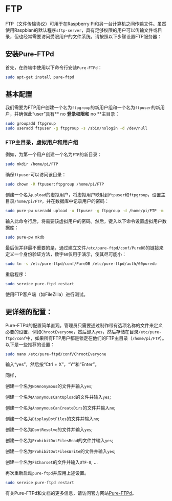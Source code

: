# FTP

FTP（文件传输协议）可用于在Raspberry Pi和另一台计算机之间传输文件。虽然使用Raspbian的默认程序`sftp-server`，具有足够权限的用户可以传输文件或目录，但也经常需要访问受限用户的文件系统。请按照以下步骤设置FTP服务器：

## 安装Pure-FTPd

首先，在终端中使用以下命令行安装`Pure-FTPd`：

```bash
sudo apt-get install pure-ftpd
```

## 基本配置

我们需要为FTP用户创建一个名为`ftpgroup`的新用户组和一个名为`ftpuser`的新用户，并确保此“user”具有** no **登录权限和** no **主目录：

```bash
sudo groupadd ftpgroup
sudo useradd ftpuser -g ftpgroup -s /sbin/nologin -d /dev/null
```

### FTP主目录，虚拟用户和用户组

例如，为第一个用户创建一个名为`FTP`的新目录：

```bash
sudo mkdir /home/pi/FTP
```

确保`ftpuser`可以访问该目录：

```bash
sudo chown -R ftpuser:ftpgroup /home/pi/FTP
```

创建一个名为`upload`的虚拟用户，将虚拟用户映射到`ftpuser`和`ftpgroup`，设置主目录`/home/pi/FTP`，并在数据库中记录用户的密码：

```bash
sudo pure-pw useradd upload -u ftpuser -g ftpgroup -d /home/pi/FTP -m
```

输入此命令行后，将需要该虚拟用户的密码。然后，键入以下命令设置虚拟用户数据库：

```bash
sudo pure-pw mkdb
```

最后但并非最不重要的是，通过建立文件`/etc/pure-ftpd/conf/PureDB`的链接来定义一个身份验证方法，数字`60`仅用于演示，使其尽可能小：

```bash
sudo ln -s /etc/pure-ftpd/conf/PureDB /etc/pure-ftpd/auth/60puredb
```

重启程序：

```bash
sudo service pure-ftpd restart
```

使用FTP客户端（如FileZilla）进行测试。

## 更详细的配置：

Pure-FTPd的配置简单直观。管理员只需要通过制作带有选项名称的文件来定义必要的设置，例如`ChrootEveryone`，然后键入`yes`，然后存储在目录`/etc/pure-ftpd/conf`中，如果所有FTP用户都是锁定在他们的FTP主目录（`/home/pi/FTP`）。以下是一些推荐的设置：

```bash
sudo nano /etc/pure-ftpd/conf/ChrootEveryone
```

输入“yes”，然后按“Ctrl + X”，“Y”和“Enter”。

同样，

创建一个名为`NoAnonymous`的文件并输入`yes`;

创建一个名为`AnonymousCantUpload`的文件并输入`yes`;

创建一个名为`AnonymousCanCreateDirs`的文件并输入`no`;

创建一个名为`DisplayDotFiles`的文件并输入`no`;

创建一个名为`DontResolve`的文件并输入`yes`;

创建一个名为`ProhibitDotFilesRead`的文件并输入`yes`;

创建一个名为`ProhibitDotFilesWrite`的文件并输入`yes`;

创建一个名为`FSCharset`的文件并输入`UTF-8`;
...

再次重新启动`pure-ftpd`并应用上述设置。

```bash
sudo service pure-ftpd restart
```

有关Pure-FTPd和文档的更多信息，请访问官方网站[Pure-FTPd](https://www.pureftpd.org/project/pure-ftpd)。
